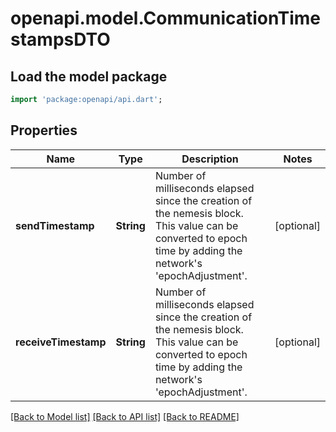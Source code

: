 # openapi.model.CommunicationTimestampsDTO

## Load the model package
```dart
import 'package:openapi/api.dart';
```

## Properties
Name | Type | Description | Notes
------------ | ------------- | ------------- | -------------
**sendTimestamp** | **String** | Number of milliseconds elapsed since the creation of the nemesis block. This value can be converted to epoch time by adding the network's 'epochAdjustment'. | [optional] 
**receiveTimestamp** | **String** | Number of milliseconds elapsed since the creation of the nemesis block. This value can be converted to epoch time by adding the network's 'epochAdjustment'. | [optional] 

[[Back to Model list]](../README.md#documentation-for-models) [[Back to API list]](../README.md#documentation-for-api-endpoints) [[Back to README]](../README.md)


